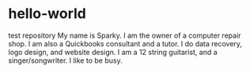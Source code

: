 # hello-world
test repository
My name is Sparky.  I am the owner of a computer repair shop.  I am also a Quickbooks consultant and a tutor.  I do data recovery, logo design, and website design.  I am a 12 string guitarist, and a singer/songwriter.  I like to be busy.
